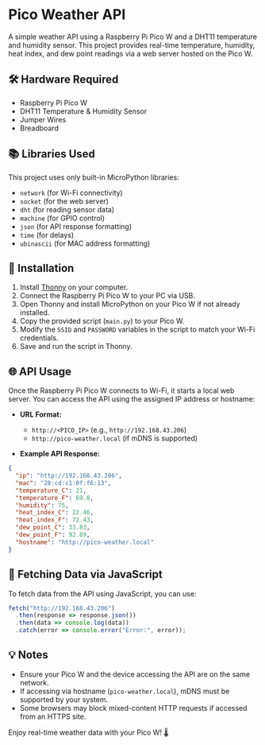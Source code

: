 # Pico Weather API

A simple weather API using a Raspberry Pi Pico W and a DHT11 temperature and humidity sensor. This project provides real-time temperature, humidity, heat index, and dew point readings via a web server hosted on the Pico W.

## 🛠 Hardware Required
- Raspberry Pi Pico W
- DHT11 Temperature & Humidity Sensor
- Jumper Wires
- Breadboard

## 📚 Libraries Used
This project uses only built-in MicroPython libraries:
- `network` (for Wi-Fi connectivity)
- `socket` (for the web server)
- `dht` (for reading sensor data)
- `machine` (for GPIO control)
- `json` (for API response formatting)
- `time` (for delays)
- `ubinascii` (for MAC address formatting)

## 🚀 Installation
1. Install [Thonny](https://thonny.org/) on your computer.
2. Connect the Raspberry Pi Pico W to your PC via USB.
3. Open Thonny and install MicroPython on your Pico W if not already installed.
4. Copy the provided script (`main.py`) to your Pico W.
5. Modify the `SSID` and `PASSWORD` variables in the script to match your Wi-Fi credentials.
6. Save and run the script in Thonny.

## 🌐 API Usage
Once the Raspberry Pi Pico W connects to Wi-Fi, it starts a local web server. You can access the API using the assigned IP address or hostname:

- **URL Format:**
  - `http://<PICO_IP>` (e.g., `http://192.168.43.206`)
  - `http://pico-weather.local` (if mDNS is supported)

- **Example API Response:**
```json
{
  "ip": "http://192.168.43.206",
  "mac": "28:cd:c1:0f:f6:13",
  "temperature_C": 21,
  "temperature_F": 69.8,
  "humidity": 75,
  "heat_index_C": 22.46,
  "heat_index_F": 72.43,
  "dew_point_C": 33.83,
  "dew_point_F": 92.89,
  "hostname": "http://pico-weather.local"
}
```

## 🔗 Fetching Data via JavaScript
To fetch data from the API using JavaScript, you can use:
```js
fetch("http://192.168.43.206")
  .then(response => response.json())
  .then(data => console.log(data))
  .catch(error => console.error("Error:", error));
```

## 💡 Notes
- Ensure your Pico W and the device accessing the API are on the same network.
- If accessing via hostname (`pico-weather.local`), mDNS must be supported by your system.
- Some browsers may block mixed-content HTTP requests if accessed from an HTTPS site.

Enjoy real-time weather data with your Pico W! 🌡️


